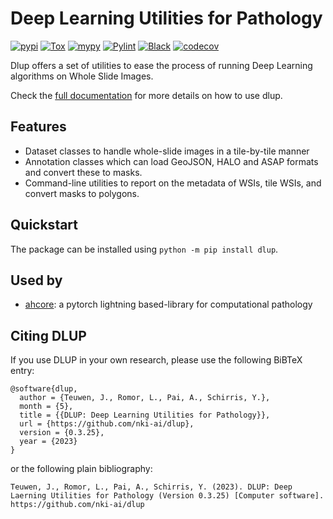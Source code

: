 # Deep Learning Utilities for Pathology
[![pypi](https://img.shields.io/pypi/v/dlup.svg)](https://pypi.python.org/pypi/dlup)
[![Tox](https://github.com/NKI-AI/dlup/actions/workflows/tox.yml/badge.svg)](https://github.com/NKI-AI/dlup/actions/workflows/tox.yml)
[![mypy](https://github.com/NKI-AI/dlup/actions/workflows/mypy.yml/badge.svg)](https://github.com/NKI-AI/dlup/actions/workflows/mypy.yml)
[![Pylint](https://github.com/NKI-AI/dlup/actions/workflows/pylint.yml/badge.svg)](https://github.com/NKI-AI/dlup/actions/workflows/pylint.yml)
[![Black](https://github.com/NKI-AI/dlup/actions/workflows/black.yml/badge.svg)](https://github.com/NKI-AI/dlup/actions/workflows/black.yml)
[![codecov](https://codecov.io/gh/NKI-AI/dlup/branch/main/graph/badge.svg?token=OIJ7F9G7OO)](https://codecov.io/gh/NKI-AI/dlup)

Dlup offers a set of utilities to ease the process of running Deep Learning algorithms on
Whole Slide Images.

Check the [full documentation](https://docs.aiforoncology.nl/dlup) for more details on how to use dlup.

## Features
- Dataset classes to handle whole-slide images in a tile-by-tile manner
- Annotation classes which can load GeoJSON, HALO and ASAP formats and convert these to masks.
- Command-line utilities to report on the metadata of WSIs, tile WSIs, and convert masks to polygons.

## Quickstart
The package can be installed using `python -m pip install dlup`.

## Used by
- [ahcore](https://github.com/NKI-AI/ahcore.git): a pytorch lightning based-library for computational pathology


## Citing DLUP
If you use DLUP in your own research, please use the following BiBTeX entry:

```
@software{dlup,
  author = {Teuwen, J., Romor, L., Pai, A., Schirris, Y.},
  month = {5},
  title = {{DLUP: Deep Learning Utilities for Pathology}},
  url = {https://github.com/nki-ai/dlup},
  version = {0.3.25},
  year = {2023}
}
```

or the following plain bibliography:

```
Teuwen, J., Romor, L., Pai, A., Schirris, Y. (2023). DLUP: Deep Laerning Utilities for Pathology (Version 0.3.25) [Computer software]. https://github.com/nki-ai/dlup
```